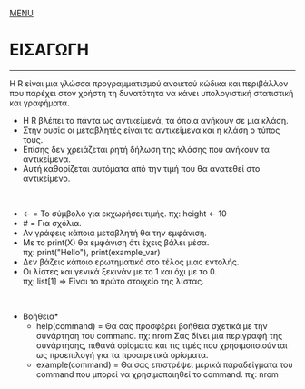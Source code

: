 [MENU](README.md)

# ΕΙΣΑΓΩΓΗ

---

Η R είναι μια γλώσσα προγραμματισμού ανοικτού κώδικα και περιβάλλον που παρέχει στον χρήστη τη δυνατότητα να κάνει υπολογιστική στατιστική και γραφήματα.

- Η R βλέπει τα πάντα ως αντικείμενά, τα όποια ανήκουν σε μια κλάση.
- Στην ουσία οι μεταβλητές είναι τα αντικείμενα και η κλάση ο τύπος τους.
- Επίσης δεν χρειάζεται ρητή δήλωση της κλάσης που ανήκουν τα αντικείμενα.
- Αυτή καθορίζεται αυτόματα από την τιμή που θα ανατεθεί στο αντικείμενο. 
  
<br>
  
- <- = Το σύμβολο για εκχωρήσει τιμής. πχ: height <- 10
- \# = Για σχόλια.
- Αν γράφεις κάποια μεταβλητή θα την εμφάνιση.
- Με το print(X) θα εμφάνιση ότι έχεις βάλει μέσα. <br>
  πχ: print("Hello"), print(example_var)
- Δεν βάζεις κάποιο ερωτηματικό στο τέλος μιας εντολής.
- Οι λίστες και γενικά ξεκινάν με το 1 και όχι με το 0. <br>
  πχ: list[1] => Είναι το πρώτο στοιχείο της λίστας. 

<br>

- Βοήθεια*
  - help(command) = Θα σας προσφέρει βοήθεια σχετικά με την συνάρτηση του command. πχ: nrom
  Σας δίνει μια περιγραφή της συνάρτησης, πιθανά ορίσματα και τις τιμές που χρησιμοποιούνται ως προεπιλογή για τα προαιρετικά ορίσματα.
  - example(command) = Θα σας επιστρέψει μερικά παραδείγματα του command που μπορεί να χρησιμοποιηθεί το command. πχ: nrom